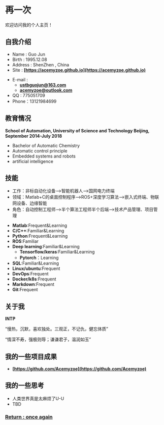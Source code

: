 # 再一次

欢迎访问我的个人主页！

<!-- slide -->

## 自我介绍

- Name : Guo Jun
- Birth : 1995.12.08
- Address :  ShenZhen , China
- Site : **[https://acemyzoe.github.io](https://acemyzoe.github.io)**

<!-- slide vertical=true -->

- E-mail :
  - **[ustbguojun@163.com](mailto:ustbguojun@163.com)**
  - **[acemyzoe@outlook.com](mailto:acemyzoe@outlook.com)**
- QQ : 775051709
- Phone：13121984699

<!-- slide -->

## 教育情况

<!-- slide vertical=true -->

**School of Automation, University of Science and Technology Beijing, September 2014-July 2018**

- Bachelor of Automatic Chemistry
- Automatic control principle
- Embedded systems and robots
- artificial intelligence

<!-- slide -->

## 技能

<!-- slide vertical=true -->

- 工作：非标自动化设备——>智能机器人——>国网电力终端
- 领域：Matlab+C的桌面控制程序——>ROS+深度学习算法——>嵌入式终端、物联网设备、边缘智能
- 角色：自动控制工程师——>半个算法工程师半个后端——>技术产品管理、项目管理

<!-- slide vertical=true -->

- **Matlab**:Frequent&Learning
- **C/C++**:Familiar&Learning
- **Python**:Frequent&Learning
- **ROS**:Familiar
- **Deep learning**:Familiar&Learning
  - **Tensorflow/keras**:Familiar&Learning
  - **Pytorch**：Learning
- **SQL**:Familiar&Learning
- **Linux/ubuntu**:Frequent
- **DevOps**:Frequent
- **Docker/k8s**:Frequent
- **Markdown**:Frequent
- **Git**:Frequent

<!-- slide -->

## 关于我

**INTP**

“慢热，沉默，喜欢独处。三观正，不记仇，健忘体质”

“情深不寿，强极则辱；谦谦君子，温润如玉”

<!-- slide -->

## 我的一些项目成果

- **[https://github.com/Acemyzoe](https://github.com/Acemyzoe)**

## 我的一些思考

- 人类世界真是太麻烦了U-U
- TBD

<!-- slide vertical=true -->

### [Return : once again](https://acemyzoe.github.io)
